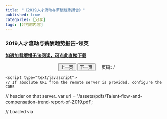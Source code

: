 ```yaml
---
title: "《2019人才流动与薪酬趋势报告》"
published: true
categories: [分享]
tags: [非招聘内容]
---
```


### 2019人才流动与薪酬趋势报告-领英



**[如遇加载缓慢无法阅读，可点此直接下载](https://ashma.info/assets/pdfs/Talent-flow-and-compensation-trend-report-of-2019.pdf)**
<br>

<html lang="en" dir="ltr">
  <head>
    <meta charset="utf-8">
  </head>
  <body>
    <script src="https://cdn.bootcss.com/pdf.js/2.2.228/pdf.js"></script>
    <div align="center">
      <canvas id="the-canvas" ></canvas>
    </div>
    <div align="center">
      <button id="prev" >上一页</button>
      <button id="next">下一页</button>
      &nbsp; &nbsp;
      <span>页码: <span id="page_num"></span> / <span id="page_count"></span></span>
    </div>

    <script type="text/javascript">
    // If absolute URL from the remote server is provided, configure the CORS
// header on that server.
var url = '/assets/pdfs/Talent-flow-and-compensation-trend-report-of-2019.pdf';

// Loaded via <script> tag, create shortcut to access PDF.js exports.
var pdfjsLib = window['pdfjs-dist/build/pdf'];

// The workerSrc property shall be specified.
pdfjsLib.GlobalWorkerOptions.workerSrc = 'https://cdn.bootcss.com/pdf.js/2.2.228/pdf.worker.js';

var pdfDoc = null,
  pageNum = 1,
  pageRendering = false,
  pageNumPending = null,
  scale = 1,
  canvas = document.getElementById('the-canvas'),
  ctx = canvas.getContext('2d');

/**
* Get page info from document, resize canvas accordingly, and render page.
* @param num Page number.
*/
function renderPage(num) {
pageRendering = true;
// Using promise to fetch the page
pdfDoc.getPage(num).then(function(page) {
  var viewport = page.getViewport({scale: scale});
  canvas.height = viewport.height;
  canvas.width = viewport.width;

  // Render PDF page into canvas context
  var renderContext = {
    canvasContext: ctx,
    viewport: viewport
  };
  var renderTask = page.render(renderContext);

  // Wait for rendering to finish
  renderTask.promise.then(function() {
    pageRendering = false;
    if (pageNumPending !== null) {
      // New page rendering is pending
      renderPage(pageNumPending);
      pageNumPending = null;
    }
  });
});

// Update page counters
document.getElementById('page_num').textContent = num;
}

/**
* If another page rendering in progress, waits until the rendering is
* finised. Otherwise, executes rendering immediately.
*/
function queueRenderPage(num) {
if (pageRendering) {
  pageNumPending = num;
} else {
  renderPage(num);
}
}

/**
* Displays previous page.
*/
function onPrevPage() {
if (pageNum <= 1) {
  return;
}
pageNum--;
queueRenderPage(pageNum);
}
document.getElementById('prev').addEventListener('click', onPrevPage);

/**
* Displays next page.
*/
function onNextPage() {
if (pageNum >= pdfDoc.numPages) {
  return;
}
pageNum++;
queueRenderPage(pageNum);
}
document.getElementById('next').addEventListener('click', onNextPage);

/**
* Asynchronously downloads PDF.
*/
pdfjsLib.getDocument(url).promise.then(function(pdfDoc_) {
pdfDoc = pdfDoc_;
document.getElementById('page_count').textContent = pdfDoc.numPages;

// Initial/first page rendering
renderPage(pageNum);
});
    </script>
  </body>
</html>
